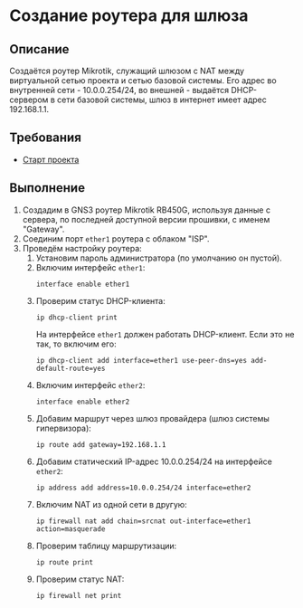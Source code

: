 # Создание роутера для шлюза

## Описание
Создаётся роутер Mikrotik, служащий шлюзом с NAT между виртуальной сетью проекта и сетью базовой системы. Его адрес во внутренней сети - 10.0.0.254/24, во внешней - выдаётся DHCP-сервером в сети базовой системы, шлюз в интернет имеет адрес 192.168.1.1.

## Требования
* [Старт проекта](start.md)

## Выполнение
1. Создадим в GNS3 роутер Mikrotik RB450G, используя данные с сервера, по последней доступной версии прошивки, с именем "Gateway".
2. Соединим порт `ether1` роутера с облаком "ISP".
3. Проведём настройку роутера:
   1) Установим пароль администратора (по умолчанию он пустой).
   2) Включим интерфейс `ether1`:
        ```
        interface enable ether1
        ```
    3) Проверим статус DHCP-клиента:
        ```
        ip dhcp-client print
        ```
        На интерфейсе `ether1` должен работать DHCP-клиент. Если это не так, то включим его:  
        ```
        ip dhcp-client add interface=ether1 use-peer-dns=yes add-default-route=yes
        ```
    4) Включим интерфейс `ether2`:
        ```
        interface enable ether2
        ```
    5) Добавим маршрут через шлюз провайдера (шлюз системы гипервизора):
        ```
        ip route add gateway=192.168.1.1
        ```
    6) Добавим статический IP-адрес 10.0.0.254/24 на интерфейсе `ether2`:
        ```
        ip address add address=10.0.0.254/24 interface=ether2
        ```
    7) Включим NAT из одной сети в другую:
        ```
        ip firewall nat add chain=srcnat out-interface=ether1 action=masquerade
        ```
    8) Проверим таблицу маршрутизации:
        ```
        ip route print
        ```
    9) Проверим статус NAT:
        ```
        ip firewall net print
        ```
